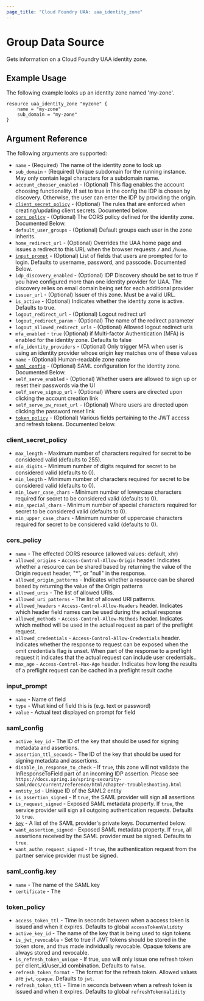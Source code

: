```yaml
---
page_title: "Cloud Foundry UAA: uaa_identity_zone"
---
```


# Group Data Source

Gets information on a Cloud Foundry UAA identity zone.

## Example Usage

The following example looks up an identity zone named 'my-zone'.

```
resource uaa_identity_zone "myzone" {
    name = "my-zone"
    sub_domain = "my-zone"
}
```

## Argument Reference

The following arguments are supported:

* `name` - (Required) The name of the identity zone to look up
* `sub_domain` - (Required) Unique subdomain for the running instance. May only contain legal characters for a subdomain name.
* `account_chooser_enabled` - (Optional) This flag enables the account choosing functionality. If set to true in the config the IDP is chosen by discovery. Otherwise, the user can enter the IDP by providing the origin.
* [`client_secret_policy`](#client_secret_policy) - (Optional) The rules that are enforced when creating/updating client secrets. Documented below.
* [`cors_policy`](#cors_policy) - (Optional) The CORS policy defined for the identity zone. Documented Below.
* `default_user_groups` - (Optional) Default groups each user in the zone inherits.
* `home_redirect_url` - (Optional) Overrides the UAA home page and issues a redirect to this URL when the browser requests `/` and `/home`.
* [`input_prompt`](#input_prompt) - (Optional) List of fields that users are prompted for to login. Defaults to username, password, and passcode. Documented Below.
* `idp_discovery_enabled` - (Optional) IDP Discovery should be set to true if you have configured more than one identity provider for UAA. The discovery relies on email domain being set for each additional provider
* `issuer_url` - (Optional) Issuer of this zone. Must be a valid URL.
* `is_active` - (Optional) Indicates whether the identity zone is active. Defaults to true.
* `logout_redirect_url` - (Optional) Logout redirect url
* `logout_redirect_param` - (Optional) The name of the redirect parameter
* `logout_allowed_redirect_urls` - (Optional) Allowed logout redirect urls
* `mfa_enabled` - `true` (Optional) if Multi-factor Authentication (MFA) is enabled for the identity zone. Defaults to false
* `mfa_identity_providers` - (Optional) Only trigger MFA when user is using an identity provider whose origin key matches one of these values
* `name` - (Optional) Human-readable zone name
* [`saml_config`](#saml_config) - (Optional) SAML configuration for the identity zone. Documented Below.
* `self_serve_enabled` - (Optional) Whether users are allowed to sign up or reset their passwords via the UI
* `self_serve_signup_url` - (Optional) Where users are directed upon clicking the account creation link
* `self_serve_pw_reset_url` - (Optional) Where users are directed upon clicking the password reset link
* [`token_policy`](#token_policy) - (Optional) Various fields pertaining to the JWT access and refresh tokens.  Documented below.

### client_secret_policy

* `max_length` - Maximum number of characters required for secret to be considered valid (defaults to 255).
* `min_digits` - Minimum number of digits required for secret to be considered valid (defaults to 0).
* `min_length` - Minimum number of characters required for secret to be considered valid (defaults to 0).
* `min_lower_case_chars` - Minimum number of lowercase characters required for secret to be considered valid (defaults to 0).
* `min_special_chars` - Minimum number of special characters required for secret to be considered valid (defaults to 0).
* `min_upper_case_chars` - Minimum number of uppercase characters required for secret to be considered valid (defaults to 0).

### cors_policy

* `name` - The effected CORS resource (allowed values: default, xhr)
* `allowed_origins` - `Access-Control-Allow-Origin` header. Indicates whether a resource can be shared based by returning the value of the Origin request header, "*", or "null" in the response.
* `allowed_origin_patterns` - Indicates whether a resource can be shared based by returning the value of the Origin patterns
* `allowed_uris` - The list of allowed URIs.
* `allowed_uri_patterns` - The list of allowed URI patterns.
* `allowed_headers` - `Access-Control-Allow-Headers` header. Indicates which header field names can be used during the actual response
* `allowed_methods` - `Access-Control-Allow-Methods` header. Indicates which method will be used in the actual request as part of the preflight request.
* `allowed_credentials` - `Access-Control-Allow-Credentials` header. Indicates whether the response to request can be exposed when the omit credentials flag is unset. When part of the response to a preflight request it indicates that the actual request can include user credentials..
* `max_age` - `Access-Control-Max-Age` header. Indicates how long the results of a preflight request can be cached in a preflight result cache

### input_prompt

* `name` - Name of field
* `type` - What kind of field this is (e.g. text or password)
* `value` - Actual text displayed on prompt for field

### saml_config

* `active_key_id` - The ID of the key that should be used for signing metadata and assertions.
* `assertion_ttl_seconds` - The ID of the key that should be used for signing metadata and assertions.
* `disable_in_response_to_check` - If `true`, this zone will not validate the InResponseToField part of an incoming IDP assertion. Please see` https://docs.spring.io/spring-security-saml/docs/current/reference/html/chapter-troubleshooting.html`
* `entity_id` - Unique ID of the SAML2 entity
* `is_assertion_signed` - If `true`, the SAML provider will sign all assertions
* `is_request_signed` - Exposed SAML metadata property. If `true`, the service provider will sign all outgoing authentication requests. Defaults to `true`.
* [`key`](#saml_configkey) - A list of the SAML provider's private keys. Documented below.
* `want_assertion_signed` - 	Exposed SAML metadata property. If `true`, all assertions received by the SAML provider must be signed. Defaults to `true`.
* `want_authn_request_signed` - If `true`, the authentication request from the partner service provider must be signed.

### saml_config.key
* `name` - The name of the SAML key
* `certificate` - The 

### token_policy
* `access_token_ttl` - Time in seconds between when a access token is issued and when it expires. Defaults to global `accessTokenValidity`
* `active_key_id` - The name of the key that is being used to sign tokens
* `is_jwt_revocable` - Set to true if JWT tokens should be stored in the token store, and thus made individually revocable. Opaque tokens are always stored and revocable.
* `is_refresh_token_unique` - If true, uaa will only issue one refresh token per client_id/user_id combination. Defaults to `false`.
* `refresh_token_format` - The format for the refresh token. Allowed values are `jwt`, `opaque`. Defaults to `jwt`.
* `refresh_token_ttl` - Time in seconds between when a refresh token is issued and when it expires. Defaults to global `refreshTokenValidity`